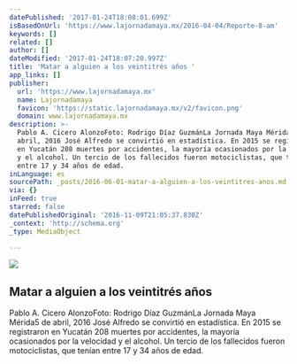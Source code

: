 ```yaml
---
datePublished: '2017-01-24T18:08:01.699Z'
isBasedOnUrl: 'https://www.lajornadamaya.mx/2016-04-04/Reporte-8-am'
keywords: []
related: []
author: []
dateModified: '2017-01-24T18:07:20.997Z'
title: 'Matar a alguien a los veintitrés años '
app_links: []
publisher:
  url: 'https://www.lajornadamaya.mx'
  name: Lajornadamaya
  favicon: 'https://static.lajornadamaya.mx/v2/favicon.png'
  domain: www.lajornadamaya.mx
description: >-
  Pablo A. Cicero AlonzoFoto: Rodrigo Díaz GuzmánLa Jornada Maya Mérida5 de
  abril, 2016 José Alfredo se convirtió en estadística. En 2015 se registraron
  en Yucatán 208 muertes por accidentes, la mayoría ocasionados por la velocidad
  y el alcohol. Un tercio de los fallecidos fueron motociclistas, que tenían
  entre 17 y 34 años de edad.
inLanguage: es
sourcePath: _posts/2016-06-01-matar-a-alguien-a-los-veintitres-anos.md
via: {}
inFeed: true
starred: false
datePublishedOriginal: '2016-11-09T21:05:37.830Z'
_context: 'http://schema.org'
_type: MediaObject

---
```

<article style=""><img src="https://s3-us-west-2.amazonaws.com/the-grid-img/p/dd39f4ff7420d260bddfa905d9af637e1825770b.jpg" /><h1>Matar a alguien a los veintitrés años </h1><p>Pablo A. Cicero AlonzoFoto: Rodrigo Díaz GuzmánLa Jornada Maya Mérida5 de abril, 2016 José Alfredo se convirtió en estadística. En 2015 se registraron en Yucatán 208 muertes por accidentes, la mayoría ocasionados por la velocidad y el alcohol. Un tercio de los fallecidos fueron motociclistas, que tenían entre 17 y 34 años de edad.</p></article>